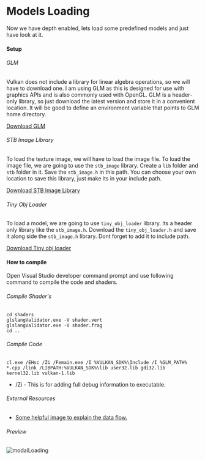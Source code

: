 Models Loading
==============

Now we have depth enabled, lets load some predefined models and just have look at it.

#### Setup

###### GLM

Vulkan does not include a library for linear algebra operations, so we will have to download one. I am using GLM as this is designed for use with graphics APIs and is also commonly used with OpenGL. GLM is a header-only library, so just download the latest version and store it in a convenient location. It will be good to define an environment variable that points to GLM home directory.

[Download GLM](https://github.com/g-truc/glm/releases)

###### STB Image Library

To load the texture image, we will have to load the image file. To load the image file, we are going to use the ```stb_image``` library. Create a ```lib``` folder and ```stb``` folder in it. Save the ```stb_image.h``` in this path.
You can choose your own location to save this library, just make its in your include path.

[Download STB Image Library](https://github.com/nothings/stb)

###### Tiny Obj Loader

To load a model, we are going to use ```tiny_obj_loader``` library. Its a header only library like the ```stb_image.h```. Download the ```tiny_obj_loader.h``` and save it along side the ```stb_image.h``` library. Dont forget to add it to include path.

[Download Tiny obj loader](https://github.com/syoyo/tinyobjloader)

#### How to compile

Open Visual Studio developer command prompt and use following command to compile the code and shaders.

###### Compile Shader's

```
cd shaders
glslangValidator.exe -V shader.vert
glslangValidator.exe -V shader.frag
cd ..
```

###### Compile Code

```
cl.exe /EHsc /Zi /Femain.exe /I %VULKAN_SDK%\Include /I %GLM_PATH% *.cpp /link /LIBPATH:%VULKAN_SDK%\lib user32.lib gdi32.lib kernel32.lib vulkan-1.lib
```

* /Zi - This is for adding full debug information to executable.

###### External Resources

* [Some helpful image to explain the data flow.](https://drive.google.com/file/d/0BzFnzUfh87rweHFVNTNnLVBaZzg/view)

###### Preview

![modalLoading][modalLoading-image]

<!-- Image declaration -->

[modalLoading-image]: ./preview/modalLoading.png "Texture Mapping"
